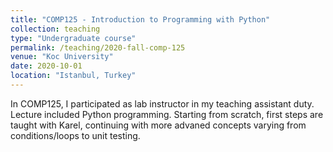 ```yaml
---
title: "COMP125 - Introduction to Programming with Python"
collection: teaching
type: "Undergraduate course"
permalink: /teaching/2020-fall-comp-125
venue: "Koc University"
date: 2020-10-01
location: "Istanbul, Turkey"
---
```


In COMP125, I participated as lab instructor in my teaching assistant duty. Lecture included Python programming. Starting from scratch, first steps are taught with Karel, continuing with more advaned concepts varying from conditions/loops to unit testing.
